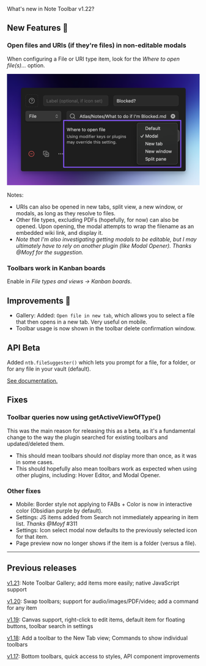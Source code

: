 What's new in Note Toolbar v1.22?

## New Features 🎉

### Open files and URIs (if they're files) in non-editable modals

When configuring a File or URI type item, look for the _Where to open file(s)..._ option.

<img src="https://github.com/chrisgurney/obsidian-note-toolbar/blob/master/docs/releases/en/1.22/item-modal-option.png?raw=1" width="600"/>

Notes: 

- URIs can also be opened in new tabs, split view, a new window, or modals, as long as they resolve to files.
- Other file types, excluding PDFs (hopefully, for now) can also be opened. Upon opening, the modal attempts to wrap the filename as an embedded wiki link, and display it.
- _Note that I'm also investigating getting modals to be editable, but I may ultimately have to rely on another plugin (like Modal Opener). Thanks @Moyf for the suggestion._

### Toolbars work in Kanban boards

Enable in _File types and views → Kanban boards_.

## Improvements 🚀

- Gallery: Added: `Open file in new tab`, which allows you to select a file that then opens in a new tab. Very useful on mobile.
- Toolbar usage is now shown in the toolbar delete confirmation window.

## API Beta

Added `ntb.fileSuggester()` which lets you prompt for a file, for a folder, or for any file in your vault (default). 
 
[See documentation.](https://github.com/chrisgurney/obsidian-note-toolbar/wiki/Note-Toolbar-API#filesuggester)

## Fixes

### Toolbar queries now using getActiveViewOfType()

This was the main reason for releasing this as a beta, as it's a fundamental change to the way the plugin searched for existing toolbars and updated/deleted them.

- This should mean toolbars should _not_ display more than once, as it was in some cases.
- This should hopefully also mean toolbars work as expected when using other plugins, including: Hover Editor, and Modal Opener.

### Other fixes

- Mobile: Border style not applying to FABs + Color is now in interactive color (Obsidian purple by default).
- Settings: JS items added from Search not immediately appearing in item list. _Thanks @Moyf_ #311
- Settings: Icon select modal now defaults to the previously selected icon for that item.
- Page preview now no longer shows if the item is a folder (versus a file).

---

## Previous releases

[v1.21](https://github.com/chrisgurney/obsidian-note-toolbar/releases/tag/1.21.1): Note Toolbar Gallery; add items more easily; native JavaScript support 

[v1.20](https://github.com/chrisgurney/obsidian-note-toolbar/releases/tag/1.20.0): Swap toolbars; support for audio/images/PDF/video; add a command for any item

[v1.19](https://github.com/chrisgurney/obsidian-note-toolbar/releases/tag/1.19.1): Canvas support, right-click to edit items, default item for floating buttons, toolbar search in settings

[v1.18](https://github.com/chrisgurney/obsidian-note-toolbar/releases/tag/1.18.1): Add a toolbar to the New Tab view; Commands to show individual toolbars

[v1.17](https://github.com/chrisgurney/obsidian-note-toolbar/releases/tag/1.17.0): Bottom toolbars, quick access to styles, API component improvements